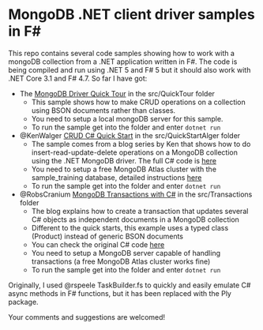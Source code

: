 # MongoDB .NET client driver samples in F#
This repo contains several code samples showing how to work with a mongoDB collection from a .NET application written in F#. The code is being compiled and run using .NET 5 and F# 5 but it should also work with .NET Core 3.1 and F# 4.7. So far I have got:
* The [MongoDB Driver Quick Tour](https://mongodb.github.io/mongo-csharp-driver/2.10/getting_started/quick_tour/) in the src/QuickTour folder
  * This sample shows how to make CRUD operations on a collection using BSON documents rather than classes.
  * You need to setup a local mongoDB server for this sample.
  * To run the sample get into the folder and enter `dotnet run`
* @KenWalger [CRUD C# Quick Start](https://www.mongodb.com/blog/post/quick-start-c-sharp-and-mongodb-starting-and-setup) in the src/QuickStartAlger folder
  * The sample comes from a blog series by Ken that shows how to do insert-read-update-delete operations on a MongoDB collection using the .NET MongoDB driver. The full C# code is [here](https://gist.github.com/kenwalger/f5cf317aa85aad2aa0f9d627d7a8095c)
  * You need to setup a free MongoDB Atlas cluster with the sample_training database, detailed instructions [here](https://www.mongodb.com/meetatlas) 
  * To run the sample get into the folder and enter `dotnet run`
* @RobsCranium [MongoDB Transactions with C#](https://developer.mongodb.com/how-to/transactions-c-dotnet) in the src/Transactions folder
  * The blog explains how to create a transaction that updates several C# objects as independent documents in a MongoDB collection
  * Different to the quick starts, this example uses a typed class (Product) instead of generic BSON documents
  * You can check the original C# code [here](https://gist.github.com/codepope/1366893d703a0be57953545619e87eea)
  * You need to setup a MongoDB server capable of handling transactions (a free MongoDB Atlas cluster works fine)
  * To run the sample get into the folder and enter `dotnet run`

Originally, I used @rspeele TaskBuilder.fs to quickly and easily emulate C# async methods in F# functions, but it has been replaced with the Ply package.

Your comments and suggestions are welcomed!


